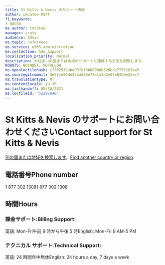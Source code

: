 ```yaml
---
title: St Kitts & Nevis のサポート情報
author: cmcatee-MSFT
f1.keywords:
- NOCSH
ms.author: cmcatee
manager: scotv
audience: Admin
ms.topic: reference
ms.service: o365-administration
ms.collection: Adm_Support
localization_priority: Normal
description: お住まいの国または地域のサポートに連絡する方法を説明します。
ROBOTS: NOINDEX, NOFOLLOW
ms.openlocfilehash: cf902532abd907a18b08960b620bde7777c83ba5
ms.sourcegitcommit: de5fce90de22ba588e75e1a1d2e87e03b9e25ec7
ms.translationtype: MT
ms.contentlocale: ja-JP
ms.lasthandoff: 05/10/2021
ms.locfileid: "52297646"
---
```

# <a name="contact-support-for-st-kitts--nevis"></a><span data-ttu-id="21a0d-103">St Kitts & Nevis のサポートにお問い合わせください</span><span class="sxs-lookup"><span data-stu-id="21a0d-103">Contact support for St Kitts & Nevis</span></span>

<span data-ttu-id="21a0d-104">[別の国または地域を検索します](../../business-video/get-help-support.md)。</span><span class="sxs-lookup"><span data-stu-id="21a0d-104">[Find another country or region](../../business-video/get-help-support.md).</span></span>

## <a name="phone-number"></a><span data-ttu-id="21a0d-105">電話番号</span><span class="sxs-lookup"><span data-stu-id="21a0d-105">Phone number</span></span>
<span data-ttu-id="21a0d-106">1 877 302 1308</span><span class="sxs-lookup"><span data-stu-id="21a0d-106">1 877 302 1308</span></span>

## <a name="hours"></a><span data-ttu-id="21a0d-107">時間</span><span class="sxs-lookup"><span data-stu-id="21a0d-107">Hours</span></span>
### <a name="billing-support"></a><span data-ttu-id="21a0d-108">課金サポート:</span><span class="sxs-lookup"><span data-stu-id="21a0d-108">Billing Support:</span></span>

<span data-ttu-id="21a0d-109">英語: Mon-Fri午前 9 時から午後 5 時</span><span class="sxs-lookup"><span data-stu-id="21a0d-109">English: Mon-Fri 9 AM-5 PM</span></span>

### <a name="technical-support"></a><span data-ttu-id="21a0d-110">テクニカル サポート:</span><span class="sxs-lookup"><span data-stu-id="21a0d-110">Technical Support:</span></span>

<span data-ttu-id="21a0d-111">英語: 24 時間年中無休</span><span class="sxs-lookup"><span data-stu-id="21a0d-111">English: 24 hours a day, 7 days a week</span></span>
